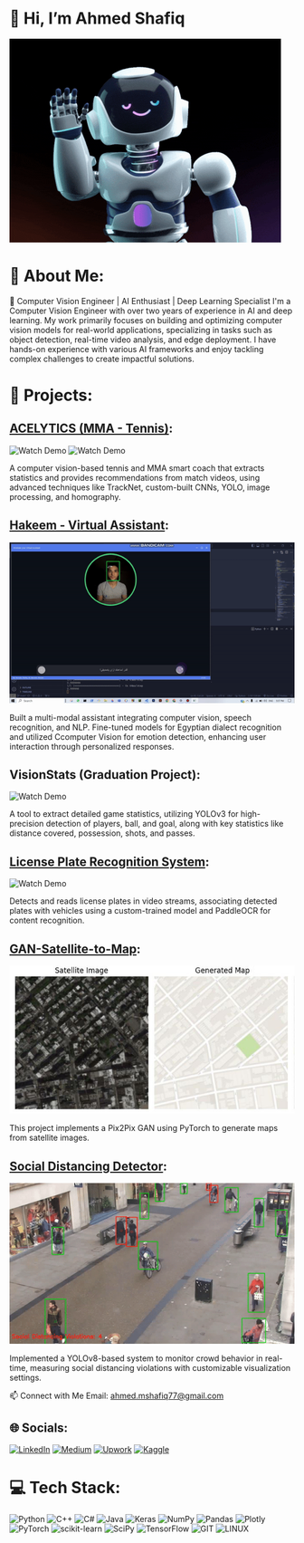 # 👋 Hi, I’m Ahmed Shafiq
![Hi](assests/giphy.gif)
# 💫 About Me:

🎯 Computer Vision Engineer | AI Enthusiast | Deep Learning Specialist
I'm a Computer Vision Engineer with over two years of experience in AI and deep learning. My work primarily focuses on building and optimizing computer vision models for real-world applications, specializing in tasks such as object detection, real-time video analysis, and edge deployment. I have hands-on experience with various AI frameworks and enjoy tackling complex challenges to create impactful solutions.

# 📂 Projects:
## [ACELYTICS (MMA - Tennis)](https://mvp.acelytics.ai/):
![Watch Demo](assests/tennis.gif)
![Watch Demo](assests/MMA.gif)

A computer vision-based tennis and MMA smart coach that extracts statistics and provides recommendations from match videos, using advanced techniques like TrackNet, custom-built CNNs, YOLO, image processing, and homography.

## [Hakeem - Virtual Assistant](https://github.com/ahmedshafiq12/Egyptian-Arabic-Virtual-Assistant):
![Watch Demo](assests/gif4.gif)

Built a multi-modal assistant integrating computer vision, speech recognition, and NLP. Fine-tuned models for Egyptian dialect recognition and utilized Ccomputer Vision for emotion detection, enhancing user interaction through personalized responses.

## VisionStats (Graduation Project):
![Watch Demo](assests/gif1.gif)

A tool to extract detailed game statistics, utilizing YOLOv3 for high-precision detection of players, ball, and goal, along with key statistics like distance covered, possession, shots, and passes.

## [License Plate Recognition System](https://github.com/ahmedshafiq12/License-Plate-Recognition-System):
![Watch Demo](assests/gif2.gif)

Detects and reads license plates in video streams, associating detected plates with vehicles using a custom-trained model and PaddleOCR for content recognition.

## [GAN-Satellite-to-Map](https://github.com/ahmedshafiq12/GAN-Satellite-to-Map):
![Results](assests/image1.jpg)

This project implements a Pix2Pix GAN using PyTorch to generate maps from satellite images.

## [Social Distancing Detector](https://github.com/ahmedshafiq12/Social-Distancing-Detector-Old):
![Watch Demo](assests/gif3.gif)

Implemented a YOLOv8-based system to monitor crowd behavior in real-time, measuring social distancing violations with customizable visualization settings.

📫 Connect with Me
Email: ahmed.mshafiq77@gmail.com

## 🌐 Socials:
[![LinkedIn](https://img.shields.io/badge/linkedin-%230077B5.svg?style=for-the-badge&logo=linkedin&logoColor=white)](https://www.linkedin.com/in/ahmedshafiq12/)
[![Medium](https://img.shields.io/badge/Medium-12100E?style=for-the-badge&logo=medium&logoColor=white)](https://medium.com/@theonlyshafiq/)
[![Upwork](https://img.shields.io/badge/UpWork-6FDA44?style=for-the-badge&logo=Upwork&logoColor=white)](https://www.upwork.com/freelancers/~017f8b0e9bdef08e22)
[![Kaggle](https://img.shields.io/badge/Kaggle-035a7d?style=for-the-badge&logo=kaggle&logoColor=white)](https://www.kaggle.com/ahmedshafiq12)

# 💻 Tech Stack:
![Python](https://img.shields.io/badge/python-3670A0?style=for-the-badge&logo=python&logoColor=ffdd54) ![C++](https://img.shields.io/badge/c++-%2300599C.svg?style=for-the-badge&logo=c%2B%2B&logoColor=white) ![C#](https://img.shields.io/badge/c%23-%23239120.svg?style=for-the-badge&logo=c-sharp&logoColor=white) ![Java](https://img.shields.io/badge/java-%23ED8B00.svg?style=for-the-badge&logo=java&logoColor=white) ![Keras](https://img.shields.io/badge/Keras-%23D00000.svg?style=for-the-badge&logo=Keras&logoColor=white) ![NumPy](https://img.shields.io/badge/numpy-%23013243.svg?style=for-the-badge&logo=numpy&logoColor=white) ![Pandas](https://img.shields.io/badge/pandas-%23150458.svg?style=for-the-badge&logo=pandas&logoColor=white) ![Plotly](https://img.shields.io/badge/Plotly-%233F4F75.svg?style=for-the-badge&logo=plotly&logoColor=white) ![PyTorch](https://img.shields.io/badge/PyTorch-%23EE4C2C.svg?style=for-the-badge&logo=PyTorch&logoColor=white) ![scikit-learn](https://img.shields.io/badge/scikit--learn-%23F7931E.svg?style=for-the-badge&logo=scikit-learn&logoColor=white) ![SciPy](https://img.shields.io/badge/SciPy-%230C55A5.svg?style=for-the-badge&logo=scipy&logoColor=%white) ![TensorFlow](https://img.shields.io/badge/TensorFlow-%23FF6F00.svg?style=for-the-badge&logo=TensorFlow&logoColor=white) ![GIT](https://img.shields.io/badge/Git-fc6d26?style=for-the-badge&logo=git&logoColor=white) ![LINUX](https://img.shields.io/badge/Linux-FCC624?style=for-the-badge&logo=linux&logoColor=black)
